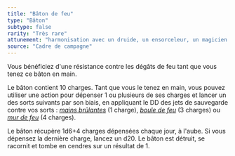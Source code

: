 ```yaml
---
title: "Bâton de feu"
type: "Bâton"
subtype: false
rarity: "Très rare"
attunement: "harmonisation avec un druide, un ensorceleur, un magicien ou un sorcier exigée"
source: "Cadre de campagne"
---
```

Vous bénéficiez d'une résistance contre les dégâts de feu tant que vous tenez ce bâton en main.

Le bâton contient 10 charges. Tant que vous le tenez en main, vous pouvez utiliser une action pour dépenser 1 ou plusieurs de ses charges et lancer un des sorts suivants par son biais, en appliquant le DD des jets de sauvegarde contre vos sorts : [_mains brûlantes_](/grimoire/mains-brulantes) (1 charge), [_boule de feu_](/grimoire/boule-de-feu) (3 charges) ou [_mur de feu_](/grimoire/mur-de-feu) (4 charges).

Le bâton récupère 1d6+4 charges dépensées chaque jour, à l'aube. Si vous dépensez la dernière charge, lancez un d20. Le bâton est détruit, se racornit et tombe en cendres sur un résultat de 1.
